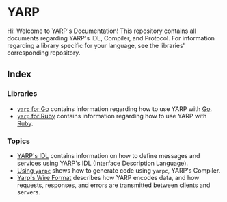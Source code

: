 # YARP

Hi! Welcome to YARP's Documentation! This repository contains all documents
regarding YARP's IDL, Compiler, and Protocol. For information regarding a
library specific for your language, see the libraries' corresponding repository.

## Index

### Libraries

- [`yarp` for Go](https://github.com/libyarp/yarp) contains information regarding
how to use YARP with [Go](https://go.dev).
- [`yarp` for Ruby](https://github.com/libyarp/yarp.rb) contains information
regarding how to use YARP with [Ruby](https://www.ruby-lang.org).

### Topics

- [YARP's IDL](yarps-idl.md) contains information on how to define messages and
services using YARP's IDL (Interface Description Language).
- [Using `yarpc`](using-yarpc.md) shows how to generate code using `yarpc`,
YARP's Compiler.
- [Yarp's Wire Format](yarps-wire-format.md) describes how YARP encodes data,
and how requests, responses, and errors are transmitted between clients and
servers.
